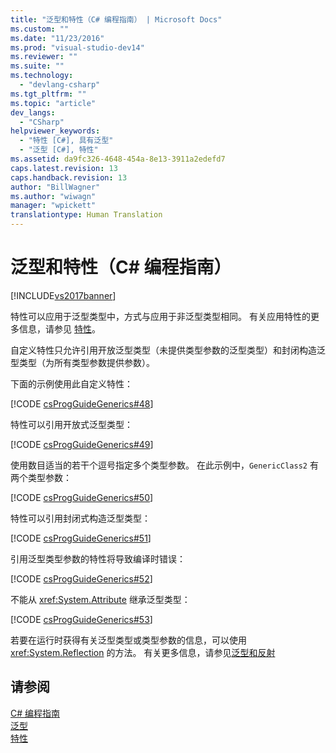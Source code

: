 ```yaml
---
title: "泛型和特性（C# 编程指南） | Microsoft Docs"
ms.custom: ""
ms.date: "11/23/2016"
ms.prod: "visual-studio-dev14"
ms.reviewer: ""
ms.suite: ""
ms.technology: 
  - "devlang-csharp"
ms.tgt_pltfrm: ""
ms.topic: "article"
dev_langs: 
  - "CSharp"
helpviewer_keywords: 
  - "特性 [C#], 具有泛型"
  - "泛型 [C#], 特性"
ms.assetid: da9fc326-4648-454a-8e13-3911a2edefd7
caps.latest.revision: 13
caps.handback.revision: 13
author: "BillWagner"
ms.author: "wiwagn"
manager: "wpickett"
translationtype: Human Translation
---
```

# 泛型和特性（C# 编程指南）
[!INCLUDE[vs2017banner](../../../csharp/includes/vs2017banner.md)]

特性可以应用于泛型类型中，方式与应用于非泛型类型相同。  有关应用特性的更多信息，请参见 [特性](../Topic/Attributes%20\(C%23%20and%20Visual%20Basic\).md)。  
  
 自定义特性只允许引用开放泛型类型（未提供类型参数的泛型类型）和封闭构造泛型类型（为所有类型参数提供参数）。  
  
 下面的示例使用此自定义特性：  
  
 [!CODE [csProgGuideGenerics#48](../CodeSnippet/VS_Snippets_VBCSharp/csProgGuideGenerics#48)]  
  
 特性可以引用开放式泛型类型：  
  
 [!CODE [csProgGuideGenerics#49](../CodeSnippet/VS_Snippets_VBCSharp/csProgGuideGenerics#49)]  
  
 使用数目适当的若干个逗号指定多个类型参数。  在此示例中，`GenericClass2` 有两个类型参数：  
  
 [!CODE [csProgGuideGenerics#50](../CodeSnippet/VS_Snippets_VBCSharp/csProgGuideGenerics#50)]  
  
 特性可以引用封闭式构造泛型类型：  
  
 [!CODE [csProgGuideGenerics#51](../CodeSnippet/VS_Snippets_VBCSharp/csProgGuideGenerics#51)]  
  
 引用泛型类型参数的特性将导致编译时错误：  
  
 [!CODE [csProgGuideGenerics#52](../CodeSnippet/VS_Snippets_VBCSharp/csProgGuideGenerics#52)]  
  
 不能从 <xref:System.Attribute> 继承泛型类型：  
  
 [!CODE [csProgGuideGenerics#53](../CodeSnippet/VS_Snippets_VBCSharp/csProgGuideGenerics#53)]  
  
 若要在运行时获得有关泛型类型或类型参数的信息，可以使用 <xref:System.Reflection> 的方法。  有关更多信息，请参见[泛型和反射](../../../csharp/programming-guide/generics/generics-and-reflection.md)  
  
## 请参阅  
 [C\# 编程指南](../../../csharp/programming-guide/index.md)   
 [泛型](../../../csharp/programming-guide/generics/index.md)   
 [特性](../Topic/Extending%20Metadata%20Using%20Attributes.md)
